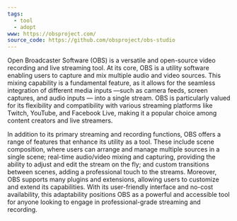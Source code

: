 ```yaml
---
tags:
  - tool
  - adopt
www: https://obsproject.com/
source_code: https://github.com/obsproject/obs-studio
---
```

Open Broadcaster Software (OBS) is a versatile and open-source video recording and live streaming tool. At its core, OBS is a utility software enabling users to capture and mix multiple audio and video sources. This mixing capability is a fundamental feature, as it allows for the seamless integration of different media inputs —such as camera feeds, screen captures, and audio inputs — into a single stream. OBS is particularly valued for its flexibility and compatibility with various streaming platforms like Twitch, YouTube, and Facebook Live, making it a popular choice among content creators and live streamers.

In addition to its primary streaming and recording functions, OBS offers a range of features that enhance its utility as a tool. These include scene composition, where users can arrange and manage multiple sources in a single scene; real-time audio/video mixing and capturing, providing the ability to adjust and edit the stream on the fly; and custom transitions between scenes, adding a professional touch to the streams. Moreover, OBS supports many plugins and extensions, allowing users to customize and extend its capabilities. With its user-friendly interface and no-cost availability, this adaptability positions OBS as a powerful and accessible tool for anyone looking to engage in professional-grade streaming and recording.